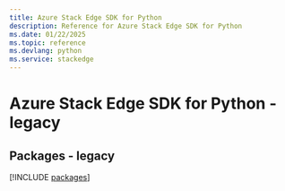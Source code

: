 ```yaml
---
title: Azure Stack Edge SDK for Python
description: Reference for Azure Stack Edge SDK for Python
ms.date: 01/22/2025
ms.topic: reference
ms.devlang: python
ms.service: stackedge
---
```

# Azure Stack Edge SDK for Python - legacy
## Packages - legacy
[!INCLUDE [packages](stack-edge-index.md)]
